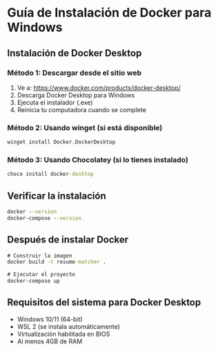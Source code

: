 # Guía de Instalación de Docker para Windows

## Instalación de Docker Desktop

### Método 1: Descargar desde el sitio web
1. Ve a: https://www.docker.com/products/docker-desktop/
2. Descarga Docker Desktop para Windows
3. Ejecuta el instalador (.exe)
4. Reinicia tu computadora cuando se complete

### Método 2: Usando winget (si está disponible)
```cmd
winget install Docker.DockerDesktop
```

### Método 3: Usando Chocolatey (si lo tienes instalado)
```cmd
choco install docker-desktop
```

## Verificar la instalación
```cmd
docker --version
docker-compose --version
```

## Después de instalar Docker
```cmd
# Construir la imagen
docker build -t resume-matcher .

# Ejecutar el proyecto
docker-compose up
```

## Requisitos del sistema para Docker Desktop
- Windows 10/11 (64-bit)
- WSL 2 (se instala automáticamente)
- Virtualización habilitada en BIOS
- Al menos 4GB de RAM
